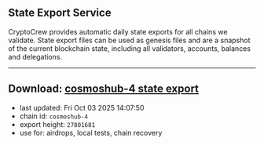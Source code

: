 ## State Export Service
CryptoCrew provides automatic daily state exports for all chains we validate. State export files can be used as genesis files and are a snapshot of the current blockchain state, including all validators, accounts, balances and delegations.

---
**Download: [cosmoshub-4 state export](https://dl-eu2.ccvalidators.com/SERVICE/cosmoshub/cosmoshub-4_export_27801681.json)**
---

- last updated: Fri Oct 03 2025 14:07:50
- chain id: `cosmoshub-4`
- export height: `27801681`
- use for: airdrops, local tests, chain recovery
